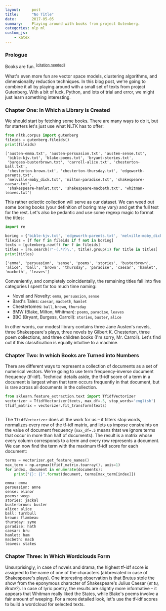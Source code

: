 ```yaml
---
layout:     post
title:      "No Title"
date:       2017-05-05
summary:    Playing around with books from project Gutenberg.
categories: nlp ml
custom_js:
    - katex
---
```


### Prologue

Books are fun. <sup>[[citation needed](https://xkcd.com/285)]</sup> 

What's even more fun are vector space models, clustering algorithms, and dimensionality reduction techniques. In this blog post, we're going to combine it all by playing around with a small set of texts from project Gutenberg. With a bit of luck, Python, and lots of trial and error, we might just learn something interesting.

### Chapter One: In Which a Library is Created 
We should start by fetching some books. There are many ways to do it, but for starters let's just use what NLTK has to offer: 

```python
from nltk.corpus import gutenberg
fileids = gutenberg.fileids()
print(fileids)
```
```
['austen-emma.txt', 'austen-persuasion.txt', 'austen-sense.txt',
 'bible-kjv.txt', 'blake-poems.txt', 'bryant-stories.txt',
 'burgess-busterbrown.txt', 'carroll-alice.txt', 'chesterton-ball.txt',
 'chesterton-brown.txt', 'chesterton-thursday.txt', 'edgeworth-parents.txt',
 'melville-moby_dick.txt', 'milton-paradise.txt', 'shakespeare-caesar.txt',
 'shakespeare-hamlet.txt', 'shakespeare-macbeth.txt', 'whitman-leaves.txt']
```

This rather eclectic collection will serve as our dataset. We can weed out some boring books (your definition of boring may vary) and get the full text for the rest. Let's also be pedantic and use some regexp magic to format the titles:

```python
import re

boring = {'bible-kjv.txt', 'edgeworth-parents.txt', 'melville-moby_dick.txt'}
fileids = [f for f in fileids if f not in boring]
texts = [gutenberg.raw(f) for f in fileids]
titles = [re.search(r'-(.*?)\.', title).group(1) for title in titles]
print(titles)
```
```
['emma', 'persuasion', 'sense', 'poems', 'stories', 'busterbrown', 'alice', 'ball', 'brown', 'thursday', 'paradise', 'caesar', 'hamlet', 'macbeth', 'leaves']
```

Conveniently, and completely coincidentally, the remaining titles fall into five categories I spent far too much time naming:
- Novel and Novelty: `emma`, `persuasion`, `sense` 
- Bard's Tales: `caesar`, `macbeth`, `hamlet`
- Chestertomes: `ball`, `brown`, `thursday`
- BMW (Blake, Milton, Whitman): `poems`, `paradise`, `leaves`
- BBC (Bryant, Burgess, Carroll): `stories`, `buster`, `alice`

In other words, our modest library contains three Jane Austen's novels, three Shakespeare's plays, three novels by Gilbert K. Chesterton, three poem collections, and three children books (I'm sorry, Mr. Carroll). Let's find out if this classification is equally intuitive to a machine.

### Chapter Two: In which Books are Turned into Numbers
There are different ways to represent a collection of documents as a set of numerical vectors. We're going to use term frequency-inverse document frequency (tf-idf). Technical details aside, the tf-idf score of a term in a document is largest when that term occurs frequently in that document, but is rare across all documents in the collection. 

```python
from sklearn.feature_extraction.text import TfidfVectorizer
vectorizer = TfidfVectorizer(texts, max_df=.5, stop_words='english')
tfidf_matrix = vectorizer.fit_transform(texts)
```
```
```

The `TfidfVectorizer` does all the work for us – it filters stop words, normalizes every row of the tf-idf matrix, and lets us impose constraints on the value of document frequency (`max_df=.5` means thtat we ignore terms that occur in more than half of documents). The result is a matrix whose every column corresponds to a term and every row represents a document. We can now find the term with the maximum tf-idf score for each document:

```python
terms = vectorizer.get_feature_names()
max_term = np.argmax(tfidf_matrix.toarray(), axis=1)
for index, document in enumerate(documents):
    print("{}: {}".format(document, terms[max_term[index]])
```

```
emma: emma
persuasion: anne
sense: elinor
poems: weep
stories: jackal
busterbrown: buster
alice: alice
ball: turnbull
brown: flambeau
thursday: syme
paradise: hath
caesar: bru
hamlet: ham
macbeth: macb
leaves: states
```

### Chapter Three: In Which Wordclouds Form

Unsurprisingly, in case of novels and drama, the highest tf-idf score is assigned to the name of one of the characters (abbreviated in case of Shakespeare's plays). One interesting observation is that Brutus stole the show from the eponymous character of Shakespeare's Julius Caesar (*et tu, Brute?*). In case of lyric poetry, the results are slightly more informative – it appears that Whitman really liked the States, while Blake's poems involve a fair amount of weeping. For a more detailed look, let's use the tf-idf scores to build a wordcloud for selected texts.


[^1]: [Don't mention Macbeth](https://www.youtube.com/watch?v=h--HR7PWfp0) 
